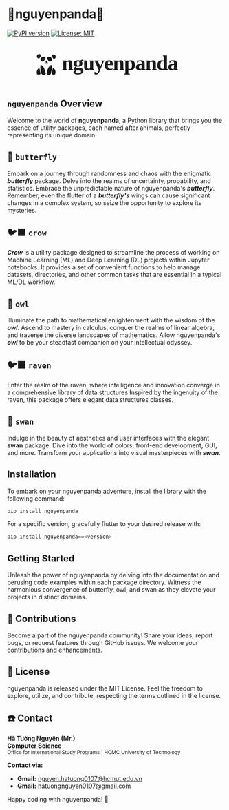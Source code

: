 # 🐼nguyenpanda🐼

[![PyPI version](https://badge.fury.io/py/nguyenpanda.svg)](https://badge.fury.io/py/nguyenpanda)
[![License: MIT](https://img.shields.io/badge/License-MIT-yellow.svg)](https://opensource.org/licenses/MIT)

<div align="center">
  <svg xmlns="http://www.w3.org/2000/svg" viewBox="0 0 611 120">
    <defs>
        <style>
            .cls-1, .cls-3 {
                fill: currentColor;
            }
            .cls-2 {
                fill: none;
                stroke: currentColor;
                stroke-miterlimit: 10;
            }
            .cls-3 {
                font-size: 60px;
                font-family: JetBrainsMono-ExtraBold, JetBrains Mono, serif;
                font-weight: 800;
                letter-spacing: -0.03em;
            }
        </style>
    </defs>
    <g id="Layer_4" data-name="Layer 4">
        <path class="cls-1"
              d="M111.09,51.81c1.65.24,2,1,1.13,2.43a15.69,15.69,0,0,1-1,1.41.85.85,0,0,1-1.46,0,16.88,16.88,0,0,1-1.45-1.83,1.21,1.21,0,0,1,.85-1.94A15.55,15.55,0,0,1,111.09,51.81Z"/>
        <path class="cls-1"
              d="M120.68,52.36a4.59,4.59,0,0,0,4.14-2c2-2.67,1.25-7.13-1.32-9.57a7.64,7.64,0,0,0-9.62-.67c-2.6,2-2.6,4.44-.17,6.61,1,.91,2,3.66,3,4.63C117.88,52.54,118.68,52.36,120.68,52.36Z"/>
        <path class="cls-1"
              d="M99.3,52.36a4.6,4.6,0,0,1-4.14-2c-2-2.67-1.24-7.13,1.32-9.57a7.65,7.65,0,0,1,9.63-.67c2.59,2,2.6,4.44.17,6.61-1,.91-2,3.66-3,4.63C102.11,52.54,101.3,52.36,99.3,52.36Z"/>
        <path class="cls-1"
              d="M88.45,43.62a5.69,5.69,0,0,1-4.74-7,6.36,6.36,0,0,1,4.9-5.11c2.45-.64,4.4.37,5.92,2.25,1,1.2,1.19,2.37-.25,3.79A16.54,16.54,0,0,0,91.36,42C90.53,43.65,90.32,43.92,88.45,43.62Z"/>
        <path class="cls-1"
              d="M131.92,44.66c-1.8.26-2,0-2.8-1.64a26.71,26.71,0,0,0-3.07-4.6c-1-1.18-1.2-1.82-.47-3.09a5.88,5.88,0,0,1,6.64-2.7,6.68,6.68,0,0,1,4.66,6.77A5.63,5.63,0,0,1,131.92,44.66Z"/>
        <path class="cls-1"
              d="M123.47,85.26c-.94,4.71-7.74,5.88-10.87,3.68a3.79,3.79,0,0,1-1.53-2.81c.9-8.09,3.6-15.51,9-21.77A7.21,7.21,0,0,1,121.83,63c2.61-1.54,3.86-.93,4.1,2.08.13,1.48,0,3,0,4.49C126.17,69.58,124.51,80.06,123.47,85.26Z"/>
        <path class="cls-1"
              d="M108.52,85.56c.33,2.19-.85,3.28-2.69,4-4.35,1.58-8.59-.33-10-4.69a52.9,52.9,0,0,1-2.33-19.73c.22-3,1.48-3.66,4.08-2.11a9.1,9.1,0,0,1,2.29,1.9C104.9,70.89,107.17,78.05,108.52,85.56Z"/>
        <path class="cls-1"
              d="M83.16,82.67c.19-4,1.19-7.53,3.94-10.21a4.76,4.76,0,0,1,3.24-1.19c.46,0,1,1.65,1.25,2.63.83,4,1.62,7.94,2.2,11.95.11.78-.62,2.33-1.19,2.46-2.13.46-4.49,1-6.51.53C82.87,88.06,83.59,84.82,83.16,82.67Z"/>
        <path class="cls-1"
              d="M136.29,81.88c.1,7.92-3.95,8.39-9.34,6.48a2.94,2.94,0,0,1-1.27-2.48c.61-4.19,1.48-8.34,2.25-12.51.48-2.58,2-3.18,4-1.41A13.8,13.8,0,0,1,136.29,81.88Z"/>
        <path class="cls-2"
              d="M105.51,55.81a6.37,6.37,0,0,0,2.47.74,2.26,2.26,0,0,0,1-.08,2.78,2.78,0,0,0,.62-.36c.22-.16.43-.33.64-.5"/>
        <path class="cls-2" d="M115.21,55.81a6.32,6.32,0,0,1-2.47.74,2.28,2.28,0,0,1-1-.08,2.51,2.51,0,0,1-.61-.36l-.65-.5"/>
        <text class="cls-3" transform="translate(153.65 76.65)">nguyenpanda</text>
    </g>
</svg>
</div>

## `nguyenpanda` Overview

Welcome to the world of **nguyenpanda**, a Python library that brings you the essence of utility packages,
each named after animals, perfectly representing its unique domain.

## 🦋 `butterfly`

Embark on a journey through randomness and chaos with the enigmatic **_butterfly_** package.
Delve into the realms of uncertainty, probability, and statistics.
Embrace the unpredictable nature of nguyenpanda's **_butterfly_**.
Remember, even the flutter of a **_butterfly's_** wings can cause significant changes in a complex system,
so seize the opportunity to explore its mysteries.

## 🐦‍⬛ `crow`

**_Crow_** is a utility package designed to streamline the process of working
on Machine Learning (ML) and Deep Learning (DL) projects within Jupyter notebooks.
It provides a set of convenient functions to help manage datasets, directories,
and other common tasks that are essential in a typical ML/DL workflow.

## 🦉 `owl`

Illuminate the path to mathematical enlightenment with the wisdom of the **_owl_**.
Ascend to mastery in calculus, conquer the realms of linear algebra,
and traverse the diverse landscapes of mathematics.
Allow nguyenpanda's **_owl_** to be your steadfast companion on your intellectual odyssey.

## 🐦‍⬛ `raven`

Enter the realm of the raven, where intelligence and innovation
converge in a comprehensive library of data structures
Inspired by the ingenuity of the raven, this package offers elegant data structures classes.

## 🦢 `swan`

Indulge in the beauty of aesthetics and user interfaces with the elegant **swan** package.
Dive into the world of colors, front-end development, GUI, and more.
Transform your applications into visual masterpieces with **_swan_**.

## Installation

To embark on your nguyenpanda adventure, install the library with the following command:

```bash
pip install nguyenpanda
```

For a specific version, gracefully flutter to your desired release with:

```bash
pip install nguyenpanda==<version>
```

## Getting Started

Unleash the power of nguyenpanda by delving into the documentation and perusing code examples within each package directory.
Witness the harmonious convergence of butterfly, owl, and swan as they elevate your projects in distinct domains.

## 🤝 Contributions

Become a part of the nguyenpanda community! Share your ideas, report bugs, or request features through GitHub issues. We welcome
your contributions and enhancements.

## 🪪 License

nguyenpanda is released under the MIT License. Feel the freedom to explore, utilize, and contribute, respecting the terms outlined
in the license.

## ☎️ Contact

**Hà Tường Nguyên (Mr.)**  
**Computer Science**  
<small>Office for International Study Programs | HCMC University of Technology</small>

**Contact via:**

- **Gmail:** nguyen.hatuong0107@hcmut.edu.vn
- **Gmail:** hatuongnguyen0107@gmail.com

Happy coding with nguyenpanda! 🚀

